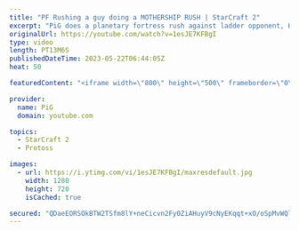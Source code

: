 ```yaml
---
title: "PF Rushing a guy doing a MOTHERSHIP RUSH | StarCraft 2"
excerpt: "PiG does a planetary fortress rush against ladder opponent, HesiJimbo, who was doing a mothership rush! -- 🐷 Second Channel for Learning StarCraft 2: https://www.youtube.com/c/PiGRandom 🐷 Third Channel for daily Pro Casts: https://www.youtube.com/c/PiGCasts -- 🐷 Watch live at https://www.twitch.tv/x5_pig"
originalUrl: https://youtube.com/watch?v=1esJE7KFBgI
type: video
length: PT13M6S
publishedDateTime: 2023-05-22T06:44:05Z
heat: 50

featuredContent: "<iframe width=\"800\" height=\"500\" frameborder=\"0\" src=\"https://www.youtube.com/embed/1esJE7KFBgI\" allow=\"accelerometer; autoplay; encrypted-media; gyroscope; picture-in-picture\" allowfullscreen></iframe>"

provider:
  name: PiG
  domain: youtube.com

topics:
  - StarCraft 2
  - Protoss

images:
  - url: https://i.ytimg.com/vi/1esJE7KFBgI/maxresdefault.jpg
    width: 1280
    height: 720
    isCached: true

secured: "QDaeEORSOkBTW2TSfm8lY+neCicvn2Fy0ZiAHuyV9cNyEKqqt+xO/oSpMvWQldyZb69HgaaP+++lsn1Fb55BfXr9go8NSuUiKTNOknKQt3y/0tGOedV8u8Pw6m8XC6AkQpQmFP5uUROjWuu+GLGAbTCYV3SKO0ocvomT120tsUNJ9zvuxjKfSMw2NbS4MsKrqZRwKvYeDZPVdEB8NGO08KWB7YNhXiNAfN/jc/WwbtbEqESIx6dmiMsj83l2Ldf/G67GXwKasvrLMs3oaEtmPxpdbFCJH+HjL9mrHsbnDh9nfbyjZ6n4c/lx+05tjaeM4yMEqHEs3uiLf4JvZNwaPyWvqHyRpPL9A/KdVn2jZWDBXGC41ayAwk/B7/3mPeMsl+EVxT35gk2nExwB9jEXzu3OP9R6EQldKXP0b8ziDaY=;vlE1NNESigMzZ1cWaH2Dpw=="
---
```


